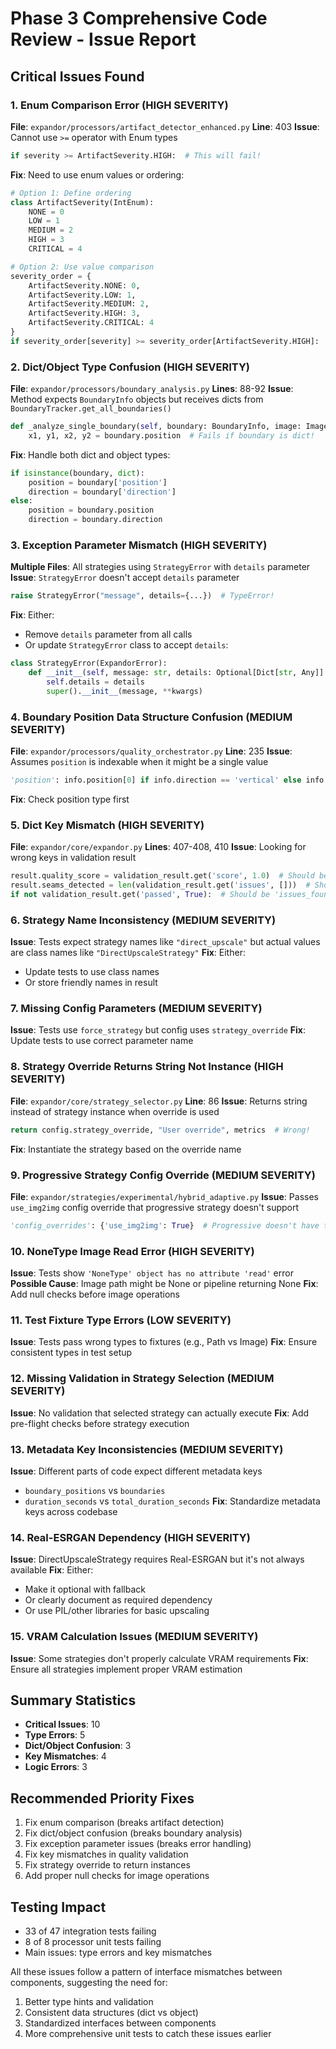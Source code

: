 # Phase 3 Comprehensive Code Review - Issue Report

## Critical Issues Found

### 1. **Enum Comparison Error** (HIGH SEVERITY)
**File**: `expandor/processors/artifact_detector_enhanced.py`
**Line**: 403
**Issue**: Cannot use `>=` operator with Enum types
```python
if severity >= ArtifactSeverity.HIGH:  # This will fail!
```
**Fix**: Need to use enum values or ordering:
```python
# Option 1: Define ordering
class ArtifactSeverity(IntEnum):
    NONE = 0
    LOW = 1
    MEDIUM = 2
    HIGH = 3
    CRITICAL = 4

# Option 2: Use value comparison
severity_order = {
    ArtifactSeverity.NONE: 0,
    ArtifactSeverity.LOW: 1,
    ArtifactSeverity.MEDIUM: 2,
    ArtifactSeverity.HIGH: 3,
    ArtifactSeverity.CRITICAL: 4
}
if severity_order[severity] >= severity_order[ArtifactSeverity.HIGH]:
```

### 2. **Dict/Object Type Confusion** (HIGH SEVERITY)
**File**: `expandor/processors/boundary_analysis.py`
**Lines**: 88-92
**Issue**: Method expects `BoundaryInfo` objects but receives dicts from `BoundaryTracker.get_all_boundaries()`
```python
def _analyze_single_boundary(self, boundary: BoundaryInfo, image: Image.Image):
    x1, y1, x2, y2 = boundary.position  # Fails if boundary is dict!
```
**Fix**: Handle both dict and object types:
```python
if isinstance(boundary, dict):
    position = boundary['position']
    direction = boundary['direction']
else:
    position = boundary.position
    direction = boundary.direction
```

### 3. **Exception Parameter Mismatch** (HIGH SEVERITY)
**Multiple Files**: All strategies using `StrategyError` with `details` parameter
**Issue**: `StrategyError` doesn't accept `details` parameter
```python
raise StrategyError("message", details={...})  # TypeError!
```
**Fix**: Either:
- Remove `details` parameter from all calls
- Or update `StrategyError` class to accept `details`:
```python
class StrategyError(ExpandorError):
    def __init__(self, message: str, details: Optional[Dict[str, Any]] = None, **kwargs):
        self.details = details
        super().__init__(message, **kwargs)
```

### 4. **Boundary Position Data Structure Confusion** (MEDIUM SEVERITY)
**File**: `expandor/processors/quality_orchestrator.py`
**Line**: 235
**Issue**: Assumes `position` is indexable when it might be a single value
```python
'position': info.position[0] if info.direction == 'vertical' else info.position[1]
```
**Fix**: Check position type first

### 5. **Dict Key Mismatch** (HIGH SEVERITY)
**File**: `expandor/core/expandor.py`
**Lines**: 407-408, 410
**Issue**: Looking for wrong keys in validation result
```python
result.quality_score = validation_result.get('score', 1.0)  # Should be 'quality_score'
result.seams_detected = len(validation_result.get('issues', []))  # Should be 'seam_count'
if not validation_result.get('passed', True):  # Should be 'issues_found'
```

### 6. **Strategy Name Inconsistency** (MEDIUM SEVERITY)
**Issue**: Tests expect strategy names like `"direct_upscale"` but actual values are class names like `"DirectUpscaleStrategy"`
**Fix**: Either:
- Update tests to use class names
- Or store friendly names in result

### 7. **Missing Config Parameters** (MEDIUM SEVERITY)
**Issue**: Tests use `force_strategy` but config uses `strategy_override`
**Fix**: Update tests to use correct parameter name

### 8. **Strategy Override Returns String Not Instance** (HIGH SEVERITY)
**File**: `expandor/core/strategy_selector.py`
**Line**: 86
**Issue**: Returns string instead of strategy instance when override is used
```python
return config.strategy_override, "User override", metrics  # Wrong!
```
**Fix**: Instantiate the strategy based on the override name

### 9. **Progressive Strategy Config Override** (MEDIUM SEVERITY)
**File**: `expandor/strategies/experimental/hybrid_adaptive.py`
**Issue**: Passes `use_img2img` config override that progressive strategy doesn't support
```python
'config_overrides': {'use_img2img': True}  # Progressive doesn't have this
```

### 10. **NoneType Image Read Error** (HIGH SEVERITY)
**Issue**: Tests show `'NoneType' object has no attribute 'read'` error
**Possible Cause**: Image path might be None or pipeline returning None
**Fix**: Add null checks before image operations

### 11. **Test Fixture Type Errors** (LOW SEVERITY)
**Issue**: Tests pass wrong types to fixtures (e.g., Path vs Image)
**Fix**: Ensure consistent types in test setup

### 12. **Missing Validation in Strategy Selection** (MEDIUM SEVERITY)
**Issue**: No validation that selected strategy can actually execute
**Fix**: Add pre-flight checks before strategy execution

### 13. **Metadata Key Inconsistencies** (MEDIUM SEVERITY)
**Issue**: Different parts of code expect different metadata keys
- `boundary_positions` vs `boundaries`
- `duration_seconds` vs `total_duration_seconds`
**Fix**: Standardize metadata keys across codebase

### 14. **Real-ESRGAN Dependency** (HIGH SEVERITY)
**Issue**: DirectUpscaleStrategy requires Real-ESRGAN but it's not always available
**Fix**: Either:
- Make it optional with fallback
- Or clearly document as required dependency
- Or use PIL/other libraries for basic upscaling

### 15. **VRAM Calculation Issues** (MEDIUM SEVERITY)
**Issue**: Some strategies don't properly calculate VRAM requirements
**Fix**: Ensure all strategies implement proper VRAM estimation

## Summary Statistics
- **Critical Issues**: 10
- **Type Errors**: 5
- **Dict/Object Confusion**: 3
- **Key Mismatches**: 4
- **Logic Errors**: 3

## Recommended Priority Fixes
1. Fix enum comparison (breaks artifact detection)
2. Fix dict/object confusion (breaks boundary analysis)
3. Fix exception parameter issues (breaks error handling)
4. Fix key mismatches in quality validation
5. Fix strategy override to return instances
6. Add proper null checks for image operations

## Testing Impact
- 33 of 47 integration tests failing
- 8 of 8 processor unit tests failing
- Main issues: type errors and key mismatches

All these issues follow a pattern of interface mismatches between components, suggesting the need for:
1. Better type hints and validation
2. Consistent data structures (dict vs object)
3. Standardized interfaces between components
4. More comprehensive unit tests to catch these issues earlier